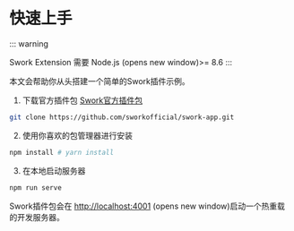 # 快速上手

::: warning

Swork Extension 需要 Node.js (opens new window)>= 8.6
:::

本文会帮助你从头搭建一个简单的Swork插件示例。

1. 下载官方插件包 [Swork官方插件包](https://github.com/sworkofficial/swork-app)

```sh
git clone https://github.com/sworkofficial/swork-app.git
```

2. 使用你喜欢的包管理器进行安装

```sh
npm install # yarn install
```

3. 在本地启动服务器

```sh
npm run serve
```

Swork插件包会在 [http://localhost:4001](http://localhost:4001) (opens new window)启动一个热重载的开发服务器。

